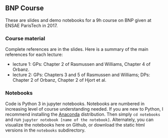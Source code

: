 ## BNP Course

These are slides and demo notebooks for a 9h course on BNP given at ENSAE ParisTech in 2017.

### Course material
Complete references are in the slides. Here is a summary of the main references for each lecture:
* lecture 1: GPs: Chapter 2 of Rasmussen and Williams, Chapter 4 of Orbanz.
* lecture 2: GPs: Chapters 3 and 5 of Rasmussen and Williams; DPs: Chapter 2 of Orbanz, Chapter 2 of Hjort et al.  

### Notebooks
Code is Python 3 in jupyter notebooks. Notebooks are numbered in increasing level of course understanding needed. If you are new to Python, I recommend installing the [Anaconda](https://www.anaconda.com/download/#macos) distribution. Then simply
`cd notebooks`
and run
`jupyter notebook [name of the notebook]`. Alternately, you can visualize the notebooks here on Github, or download the static html versions in the `notebooks` subdirectory.
